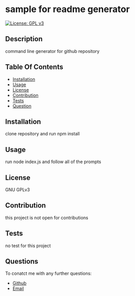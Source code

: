 
# sample for readme generator
[![License: GPL v3](https://img.shields.io/badge/License-GPLv3-blue.svg)](https://www.gnu.org/licenses/gpl-3.0)
## Description
command line generator for github repository

## Table Of Contents
* [Installation](#installation)
* [Usage](#usage)
* [License](#license)
* [Contribution](#contribution)
* [Tests](#tests)
* [Question](#questions)

## Installation
clone repository and run npm install

## Usage
run node index.js and follow all of the prompts

## License
GNU GPLv3

## Contribution
this project is not open for contributions

## Tests
no test for this project

## Questions
To conatct me with any further questions:
* [Github](https://github.com/swanpham)
* [Email](mailto://swan@swanbeauty.ca)  
